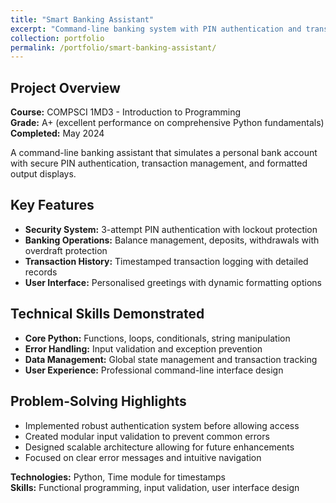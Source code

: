 ```yaml
---
title: "Smart Banking Assistant"
excerpt: "Command-line banking system with PIN authentication and transaction management built in Python<br/><img src='/images/banking-project.png'>"
collection: portfolio
permalink: /portfolio/smart-banking-assistant/
---
```


## Project Overview

**Course:** COMPSCI 1MD3 - Introduction to Programming  
**Grade:** A+ (excellent performance on comprehensive Python fundamentals)  
**Completed:** May 2024

A command-line banking assistant that simulates a personal bank account with secure PIN authentication, transaction management, and formatted output displays.

## Key Features

- **Security System:** 3-attempt PIN authentication with lockout protection
- **Banking Operations:** Balance management, deposits, withdrawals with overdraft protection
- **Transaction History:** Timestamped transaction logging with detailed records
- **User Interface:** Personalised greetings with dynamic formatting options

## Technical Skills Demonstrated

- **Core Python:** Functions, loops, conditionals, string manipulation
- **Error Handling:** Input validation and exception prevention
- **Data Management:** Global state management and transaction tracking
- **User Experience:** Professional command-line interface design

## Problem-Solving Highlights

- Implemented robust authentication system before allowing access
- Created modular input validation to prevent common errors
- Designed scalable architecture allowing for future enhancements
- Focused on clear error messages and intuitive navigation

**Technologies:** Python, Time module for timestamps  
**Skills:** Functional programming, input validation, user interface design
